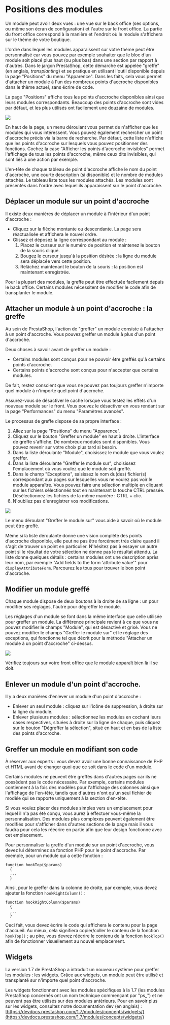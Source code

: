 # Positions des modules

Un module peut avoir deux vues : une vue sur le back office \(ses options, ou même son écran de configuration\) et l'autre sur le front office. La partie du front office correspond à la manière et l'endroit où le module s'affichera sur le thème de votre boutique.

L'ordre dans lequel les modules apparaissent sur votre thème peut être personnalisé car vous pouvez par exemple souhaiter que le bloc d'un module soit placé plus haut \(ou plus bas\) dans une section par rapport à d'autres. Dans le jargon PrestaShop, cette démarche est appelée "greffe" \(en anglais, _transplanting_\) et se pratique en utilisant l'outil disponible depuis la page "Positions" du menu "Apparence". Dans les faits, cela vous permet d'attacher un module à l'un des nombreux points d'accroche disponibles dans le thème actuel, sans écrire de code.

La page "Positions" affiche tous les points d'accroche disponibles ainsi que leurs modules correspondants. Beaucoup des points d'accroche sont vides par défaut, et les plus utilisés ont facilement une douzaine de modules.

![](../../../.gitbook/assets/64225356.png)

En haut de la page, un menu déroulant vous permet de n'afficher que les modules qui vous intéressent. Vous pouvez également rechercher un point d'accroche précis via la barre de recherche. Par défaut, cette liste n'affiche que les points d'accroche sur lesquels vous pouvez positionner des fonctions. Cochez la case "Afficher les points d'accroche invisibles" permet l'affichage de tous les points d'accroche, même ceux dits invisibles, qui sont liés à une action par exemple.

L'en-tête de chaque tableau de point d'accroche affiche le nom du point d'accroche, une courte description \(si disponible\) et le nombre de modules attachés. Le tableau liste tous les modules attachés. Les modules sont présentés dans l'ordre avec lequel ils apparaissent sur le point d'accroche.

## Déplacer un module sur un point d'accroche <a id="Positionsdesmodules-D&#xE9;placerunmodulesurunpointd&apos;accroche"></a>

Il existe deux manières de déplacer un module à l'intérieur d'un point d'accroche :

* Cliquez sur la flèche montante ou descendante. La page sera réactualisée et affichera le nouvel ordre.
* Glissez et déposez la ligne correspondant au module :
  1. Placez le curseur sur le numéro de position et maintenez le bouton de la souris cliqué.
  2. Bougez le curseur jusqu'à la position désirée : la ligne du module sera déplacée vers cette position.
  3. Relâchez maintenant le bouton de la souris : la position est maintenant enregistrée.

Pour la plupart des modules, la greffe peut être effectuée facilement depuis le back office. Certains modules nécessitent de modifier le code afin de transplanter le module.

## Attacher un module à un point d'accroche : la greffe <a id="Positionsdesmodules-Attacherunmodule&#xE0;unpointd&apos;accroche:lagreffe"></a>

Au sein de PrestaShop, l'action de "greffer" un module consiste à l'attacher à un point d'accroche. Vous pouvez greffer un module à plus d'un point d'accroche.

Deux choses à savoir avant de greffer un module :

* Certains modules sont conçus pour ne pouvoir être greffés qu'à certains points d'accroche.
* Certains points d'accroche sont conçus pour n'accepter que certains modules.

De fait, restez conscient que vous ne pouvez pas toujours greffer n'importe quel module à n'importe quel point d'accroche.

Assurez-vous de désactiver le cache lorsque vous testez les effets d'un nouveau module sur le front. Vous pouvez le désactiver en vous rendant sur la page "Performances" du menu "Paramètres avancés".

Le processus de greffe dispose de sa propre interface :

1. Allez sur la page "Positions" du menu "Apparence".
2. Cliquez sur le bouton "Greffer un module" en haut à droite. L'interface de greffe s'affiche. De nombreux modules sont disponibles. Vous pouvez revenir sur votre choix plus tard si besoin.
3. Dans la liste déroulante "Module", choisissez le module que vous voulez greffer.
4. Dans la liste déroulante "Greffer le module sur", choisissez l'emplacement où vous voulez que le module soit greffé.
5. Dans le champ "Exceptions", saisissez le nom du\(des\) fichier\(s\) correspondant aux pages sur lesquelles vous ne voulez pas voir le module apparaître. Vous pouvez faire une sélection multiple en cliquant sur les fichiers sélectionnés tout en maintenant la touche CTRL pressée. Désélectionnez les fichiers de la même manière : CTRL + clic.
6. N'oubliez pas d'enregistrer vos modifications.  

![](../../../.gitbook/assets/52298288%20%281%29.png)

Le menu déroulant "Greffer le module sur" vous aide à savoir où le module peut être greffé.

Même si la liste déroulante donne une vision complète des points d'accroche disponible, elle peut ne pas être forcément très claire quand il s'agit de trouver un point en particulier. N'hésitez pas à essayer un autre point si le résultat de votre sélection ne donne pas le résultat attendu. La liste donne quelques détails : certains modules ont une description après leur nom, par exemple "Add fields to the form 'attribute value'" pour `displayAttributeForm`. Parcourez les tous pour trouver le bon point d'accroche.

## Modifier un module greffé <a id="Positionsdesmodules-Modifierunmodulegreff&#xE9;"></a>

Chaque module dispose de deux boutons à la droite de sa ligne : un pour modifier ses réglages, l'autre pour dégreffer le module.

Les réglages d'un module se font dans la même interface que celle utilisée pour greffer un module. La différence principale revient à ce que vous ne pouvez modifier le champs "Module", qui est désactivé et grisé. Vous ne pouvez modifier le champs "Greffer le module sur" et le réglage des exceptions, qui fonctionne tel que décrit pour la méthode "Attacher un module à un point d'accroche" ci-dessus.

![](../../../.gitbook/assets/52298289%20%281%29%20%281%29.png)

Vérifiez toujours sur votre front office que le module apparaît bien là il se doit.

## Enlever un module d'un point d'accroche. <a id="Positionsdesmodules-Enleverunmoduled&apos;unpointd&apos;accroche."></a>

Il y a deux manières d'enlever un module d'un point d'accroche :

* Enlever un seul module : cliquez sur l'icône de suppression, à droite sur la ligne du module.
* Enlever plusieurs modules : sélectionnez les modules en cochant leurs cases respectives, situées à droite sur la ligne de chaque, puis cliquez sur le bouton "Dégreffer la sélection", situé en haut et en bas de la liste des points d'accroche.

## Greffer un module en modifiant son code <a id="Positionsdesmodules-Grefferunmoduleenmodifiantsoncode"></a>

À réserver aux experts : vous devez avoir une bonne connaissance de PHP et HTML avant de changer quoi que ce soit dans le code d'un module.

Certains modules ne peuvent être greffés dans d'autres pages car ils ne possèdent pas le code nécessaire. Par exemple, certains modules contiennent à la fois des modèles pour l'affichage des colonnes ainsi que l'affichage de l'en-tête, tandis que d'autres n'ont qu'un seul fichier de modèle qui se rapporte uniquement à la section d'en-tête.

Si vous voulez placer des modules simples vers un emplacement pour lequel il n'a pas été conçu, vous aurez à effectuer vous-même la personnalisation. Des modules plus complexes peuvent également être modifiés pour s'afficher dans d'autres sections de la page mais il vous faudra pour cela les réécrire en partie afin que leur design fonctionne avec cet emplacement.

Pour personnaliser la greffe d'un module sur un point d'accroche, vous devez lui déterminez sa fonction PHP pour le point d'accroche. Par exemple, pour un module qui a cette fonction :

```text
function hookTop($params)
  {
  ...
  }
```

Ainsi, pour le greffer dans la colonne de droite, par exemple, vous devez ajouter la fonction `hookRightColumn()` :

```text
function hookRightColumn($params)
  {
  ...
  }
```

Ceci fait, vous devez écrire le code qui affichera le contenu pour la page d'accueil. Au mieux, cela signifiera copier/coller le contenu de la fonction `hookTop()` ; au pire, vous devrez réécrire le contenu de la fonction `hookTop()` afin de fonctionner visuellement au nouvel emplacement.

## Widgets <a id="Positionsdesmodules-Widgets"></a>

La version 1.7 de PrestaShop a introduit un nouveau système pour greffer les modules : les widgets. Grâce aux widgets, un module peut être utilisé et transplanté sur n'importe quel point d'accroche. 

Les widgets fonctionnent avec les modules spécifiques à la 1.7 \(les modules PrestaShop concernés ont un nom technique commençant par "ps\_"\) et ne peuvent pas être utilisés sur des modules antérieurs. Pour en savoir plus sur les widgets, consultez notre documentation dev \(en anglais\) : [https://devdocs.prestashop.com/1.7/modules/concepts/widgets/](https://devdocs.prestashop.com/1.7/modules/concepts/widgets/)

